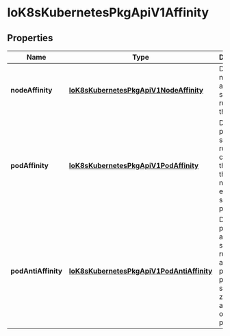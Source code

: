 
# IoK8sKubernetesPkgApiV1Affinity

## Properties
Name | Type | Description | Notes
------------ | ------------- | ------------- | -------------
**nodeAffinity** | [**IoK8sKubernetesPkgApiV1NodeAffinity**](IoK8sKubernetesPkgApiV1NodeAffinity.md) | Describes node affinity scheduling rules for the pod. |  [optional]
**podAffinity** | [**IoK8sKubernetesPkgApiV1PodAffinity**](IoK8sKubernetesPkgApiV1PodAffinity.md) | Describes pod affinity scheduling rules (e.g. co-locate this pod in the same node, zone, etc. as some other pod(s)). |  [optional]
**podAntiAffinity** | [**IoK8sKubernetesPkgApiV1PodAntiAffinity**](IoK8sKubernetesPkgApiV1PodAntiAffinity.md) | Describes pod anti-affinity scheduling rules (e.g. avoid putting this pod in the same node, zone, etc. as some other pod(s)). |  [optional]



